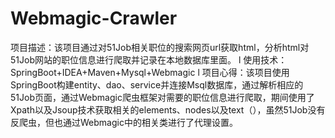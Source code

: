 # Webmagic-Crawler
项目描述：该项目通过对51Job相关职位的搜索网页url获取html，分析html对51Job网站的职位信息进行爬取并记录在本地数据库里面。 l 使用技术：SpringBoot+IDEA+Maven+Mysql+Webmagic l 项目心得：该项目使用SpringBoot构建entity、dao、service并连接Msql数据库，通过解析相应的51Job页面，通过Webmagic爬虫框架对需要的职位信息进行爬取，期间使用了Xpath以及Jsoup技术获取相关的elements、nodes以及text（），虽然51Job没有反爬虫，但也通过Webmagic中的相关类进行了代理设置。
